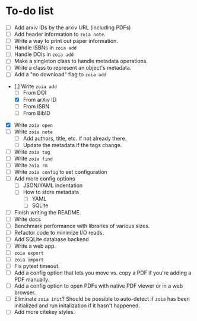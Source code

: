 # To-do list

* [ ] Add arxiv IDs by the arxiv URL (including PDFs)
* [ ] Add header information to `zoia note`.
* [ ] Write a way to print out paper information.
* [ ] Handle ISBNs in `zoia add`
* [ ] Handle DOIs in `zoia add`
* [ ] Make a singleton class to handle metadata operations.
* [ ] Write a class to represent an object's metadata.
* [ ] Add a "no download" flag to `zoia add`
* [.] Write `zoia add`
    * [ ] From DOI
    * [X] From arXiv ID
    * [ ] From ISBN
    * [ ] From BibID
* [X] Write `zoia open`
* [ ] Write `zoia note`
    * [ ] Add authors, title, etc. if not already there.
    * [ ] Update the metadata if the tags change.
* [ ] Write `zoia tag`
* [ ] Write `zoia find`
* [ ] Write `zoia rm`
* [ ] Write `zoia config` to set configuration
* [ ] Add more config options
    * [ ] JSON/YAML indentation
    * [ ] How to store metadata
        * [ ] YAML
        * [ ] SQLite
* [ ] Finish writing the README.
* [ ] Write docs
* [ ] Benchmark performance with libraries of various sizes.
* [ ] Refactor code to minimize I/O reads.
* [ ] Add SQLite database backend
* [ ] Write a web app.
* [ ] `zoia export`
* [ ] `zoia import`
* [ ] Fix pytest timeout.
* [ ] Add a config option that lets you move vs. copy a PDF if you're adding a
      PDF manually.
* [ ] Add a config option to open PDFs with native PDF viewer or in a web
      browser.
* [ ] Eliminate `zoia init`?  Should be possible to auto-detect if `zoia` has
      been initialized and run initalization if it hasn't happened.
* [ ] Add more citekey styles.
